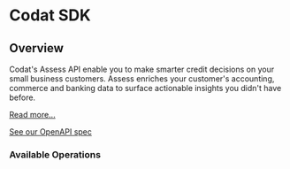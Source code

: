 # Codat SDK

## Overview

Codat's Assess API enable you to make smarter credit decisions on your small business customers. Assess enriches your customer's accounting, commerce and banking data to surface actionable insights you didn't have before.

[Read more...](https://www.codat.io/assess/)

[See our OpenAPI spec](https://github.com/codatio/oas)

### Available Operations

